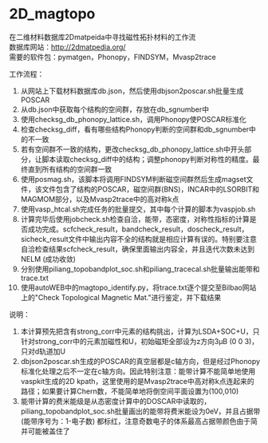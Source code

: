 # 2D_magtopo
在二维材料数据库2Dmatpeida中寻找磁性拓扑材料的工作流  
数据库网站：http://2dmatpedia.org/  
需要的软件包：pymatgen，Phonopy，FINDSYM，Mvasp2trace  
  
工作流程：  
1. 从网站上下载材料数据库db.json，然后使用dbjson2poscar.sh批量生成POSCAR  
2. 从db.json中获取每个结构的空间群，存放在db_sgnumber中  
3. 使用checksg_db_phonopy_lattice.sh，调用Phonopy使POSCAR标准化  
4. 检查checksg_diff，看有哪些结构Phonopy判断的空间群和db_sgnumber中的不一致  
5. 若有空间群不一致的结构，更改checksg_db_phonopy_lattice.sh中开头部分，让脚本读取checksg_diff中的结构；调整phonopy判断对称性的精度。最终直到所有结构的空间群一致  
6. 使用posmag.sh，该脚本将调用FINDSYM判断磁空间群然后生成magset文件，该文件包含了结构的POSCAR，磁空间群(BNS)，INCAR中的LSORBIT和MAGMOM部分，以及Mvasp2trace中的高对称k点  
7. 使用vasp_htcal.sh完成任务的批量提交，其中每个计算的脚本为vaspjob.sh  
8. 计算完毕后使用jobcheck.sh检查自洽，能带，态密度，对称性指标的计算是否成功完成。scfcheck_result，bandcheck_result，doscheck_result，sicheck_result文件中输出内容不全的结构就是相应计算有误的。特别要注意自洽检查结果scfcheck_result，确保里面输出内容全，并且迭代次数未达到NELM (成功收敛)  
9. 分别使用piliang_topobandplot_soc.sh和piliang_tracecal.sh批量输出能带和trace.txt  
10. 使用autoWEB中的magtopo_identify.py，将trace.txt逐个提交至Bilbao网站上的"Check Topological Magnetic Mat."进行鉴定，并下载结果  
  
说明：  
1. 本计算预先把含有strong_corr中元素的结构挑出，计算为LSDA+SOC+U，只针对strong_corr中的元素加磁性和U，初始磁矩全部设为z方向3μB (0 0 3)，只对d轨道加U  
2. dbjson2poscar.sh生成的POSCAR的真空层都是c轴方向，但是经过Phonopy标准化处理之后不一定在c轴方向。因此特别注意：能带计算不能简单地使用vaspkit生成的2D kpath，这里使用的是Mvasp2trace中高对称k点连起来的路径；如果要计算Chern数，不能简单地将倒空间平面设置为(100,010)  
3. 能带计算的费米能级是从态密度计算中的DOSCAR中读取的，piliang_topobandplot_soc.sh批量画出的能带将费米能设为0eV，并且占据带 (能带序号为：1-电子数) 都标红，注意奇数电子的体系最高占据带颜色由于简并可能被盖住了  
  
